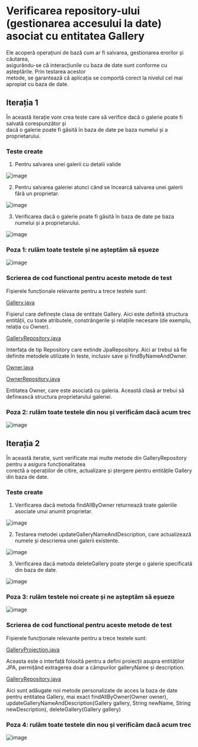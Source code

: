 # Verificarea repository-ului (gestionarea accesului la date) asociat cu entitatea Gallery

Ele acoperă operațiuni de bază cum ar fi salvarea, gestionarea erorilor și căutarea, \
asigurându-se că interacțiunile cu baza de date sunt conforme cu așteptările. Prin testarea acestor \
metode, se garantează că aplicația se comportă corect la nivelul cel mai apropiat cu baza de date.

## Iterația 1

În această iterație vom crea teste care să verifice dacă o galerie poate fi salvată corespunzător și \
dacă o galerie poate fi găsită în baza de date pe baza numelui și a proprietarului.



### Teste create

1. Pentru salvarea unei galerii cu detalii valide

![image](https://github.com/user-attachments/assets/8bda7081-8d7a-4414-b0d6-feefc911217d)

2. Pentru salvarea galeriei atunci când se încearcă salvarea unei galerii fără un proprietar.

![image](https://github.com/user-attachments/assets/b812ed37-4c92-4cf0-a6c9-3372fa321762)

3. Verificarea dacă o galerie poate fi găsită în baza de date pe baza numelui și a proprietarului.

![image](https://github.com/user-attachments/assets/3af13f40-88a5-4996-beb3-9159aba23631)

### Poza 1: rulăm toate testele și ne așteptăm să eșueze

![image](https://github.com/user-attachments/assets/ea67271a-6f15-482c-ac46-50acf049e946)


### Scrierea de cod functional pentru aceste metode de test 

Fișierele funcționale relevante pentru a trece testele sunt:

[Gallery.java](FillTheVoid/src/main/java/com/taip/FillTheVoid/gallery/Gallery.java)

Fișierul care definește clasa de entitate Gallery. Aici este definită structura entității, 
cu toate atributele, constrângerile și relațiile necesare (de exemplu, relația cu Owner).

[GalleryRepository.java](FillTheVoid/src/main/java/com/taip/FillTheVoid/gallery/GalleryRepository.java)

Interfața de tip Repository care extinde JpaRepository. Aici ar trebui să fie definite metodele utilizate în teste, inclusiv save și findByNameAndOwner.

[Owner.java](FillTheVoid/src/main/java/com/taip/FillTheVoid/user/Owner/Owner.java)

[OwnerRepository.java](FillTheVoid/src/main/java/com/taip/FillTheVoid/user/Owner/OwnerRepository.java)

Entitatea Owner, care este asociată cu galeria. Această clasă ar trebui să definească structura proprietarului galeriei.

### Poza 2: rulăm toate testele din nou și verificăm dacă acum trec
![image](https://github.com/user-attachments/assets/a784c0f8-3b7f-48e8-8ee1-ff7d7da6f3b9)

## Iterația 2

În această iteratie, sunt verificate mai multe metode din GalleryRepository pentru a asigura funcționalitatea \
corectă a operațiilor de citire, actualizare și ștergere pentru entitățile Gallery din baza de date.

### Teste create

1. Verificarea dacă metoda findAllByOwner returnează toate galeriile asociate unui anumit proprietar.

![image](https://github.com/user-attachments/assets/b13956f2-3cb0-4794-87f0-f9c5bf7f1846)

2. Testarea metodei updateGalleryNameAndDescription, care actualizează numele și descrierea unei galerii existente.

![image](https://github.com/user-attachments/assets/99491f1b-5082-4f09-ade4-204673766166)

3. Verificarea dacă metoda deleteGallery poate șterge o galerie specificată din baza de date.

![image](https://github.com/user-attachments/assets/a12f5581-bac9-4e26-b2e9-d0069a767238)

### Poza 3: rulăm testele noi create și ne așteptăm să eșueze

![image](https://github.com/user-attachments/assets/a2db63fc-296e-4254-a7c8-68e1d3b1c6f0)

### Scrierea de cod functional pentru aceste metode de test 

Fișierele funcționale relevante pentru a trece testele sunt:

[GalleryProjection.java](FillTheVoid/src/main/java/com/taip/FillTheVoid/gallery/GalleryProjection.java)

Aceasta este o interfață folosită pentru a defini proiecții asupra entităților JPA, permițând extragerea 
doar a câmpurilor galleryName și description.

[GalleryRepository.java](FillTheVoid/src/main/java/com/taip/FillTheVoid/gallery/GalleryRepository.java)

Aici sunt adăugate noi metode personalizate de acces la baza de date pentru entitatea Gallery, mai exact findAllByOwner(Owner owner), \
updateGalleryNameAndDescription(Gallery gallery, String newName, String newDescription), deleteGallery(Gallery gallery)

### Poza 4: rulăm toate testele din nou și verificăm dacă acum trec
![image](https://github.com/user-attachments/assets/5d556eef-f85f-4d02-ae58-ce57717311b3)
